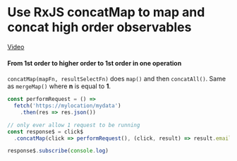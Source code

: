 # Use RxJS concatMap to map and concat high order observables
[Video](https://egghead.io/lessons/rxjs-use-rxjs-concatmap-to-map-and-concat-high-order-observables)


#### From 1st order to higher order to 1st order in one operation
``concatMap(mapFn, resultSelectFn)`` does ``map()`` and then ``concatAll()``. Same as ``mergeMap()`` where **n** is equal to **1**.

```js
const performRequest = () =>
  fetch('https://mylocation/mydata')
    .then(res => res.json())

// only ever allow 1 request to be running
const response$ = click$
  .concatMap(click => performRequest(), (click, result) => result.email)

response$.subscribe(console.log)
```

